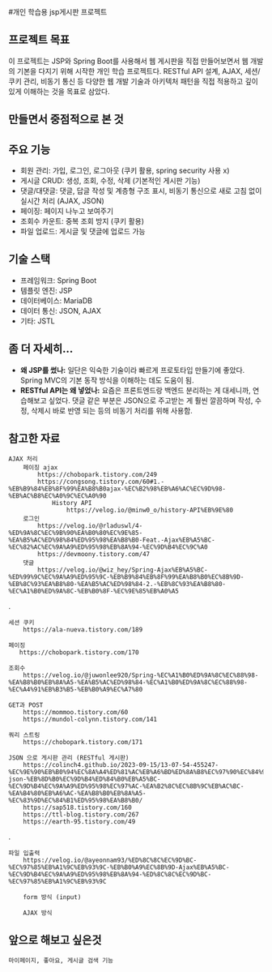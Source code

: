 #개인 학습용 jsp게시판 프로젝트

## 프로젝트 목표

이 프로젝트는 JSP와 Spring Boot를 사용해서 웹 게시판을 직접 만들어보면서 웹 개발의 기본을 다지기 위해 시작한 개인 학습 프로젝트다. 
RESTful API 설계, AJAX, 세션/쿠키 관리, 비동기 통신 등 다양한 웹 개발 기술과 아키텍처 패턴을 직접 적용하고 깊이 있게 이해하는 것을 목표로 삼았다.

## 만들면서 중점적으로 본 것

## 주요 기능

* 회원 관리: 가입, 로그인, 로그아웃 (쿠키 활용, spring security 사용 x)
* 게시글 CRUD: 생성, 조회, 수정, 삭제 (기본적인 게시판 기능)
* 댓글/대댓글: 댓글, 답글 작성 및 계층형 구조 표시, 
		    비동기 통신으로 새로 고침 없이 실시간 처리 (AJAX, JSON)
* 페이징: 페이지 나누고 보여주기
* 조회수 카운트: 중복 조회 방지 (쿠키 활용)
* 파일 업로드: 게시글 및 댓글에 업로드 가능

## 기술 스택

* 프레임워크: Spring Boot
* 템플릿 엔진: JSP
* 데이터베이스: MariaDB
* 데이터 통신: JSON, AJAX
* 기타: JSTL

## 좀 더 자세히...

* **왜 JSP를 썼나:** 일단은 익숙한 기술이라 빠르게 프로토타입 만들기에 좋았다. Spring MVC의 기본 동작 방식을 이해하는 데도 도움이 됨.
* **RESTful API는 왜 넣었나:** 요즘은 프론트엔드랑 백엔드 분리하는 게 대세니까, 연습해보고 싶었다. 댓글 같은 부분은 JSON으로 주고받는 게 훨씬 깔끔하며 작성, 수정, 삭제시 바로 반영 되는 등의 비동기 처리를 위해 사용함.


## 참고한 자료

    AJAX 처리
        페이징 ajax
            https://chobopark.tistory.com/249
            https://congsong.tistory.com/60#1.-%EB%B9%84%EB%8F%99%EA%B8%B0ajax-%EC%B2%98%EB%A6%AC%EC%9D%98-%EB%AC%B8%EC%A0%9C%EC%A0%90
                History API
                    https://velog.io/@minw0_o/history-API%EB%9E%80
        로그인
            https://velog.io/@rladuswl/4-%ED%9A%8C%EC%9B%90%EA%B0%80%EC%9E%85-%EA%B5%AC%ED%98%84%ED%95%98%EA%B8%B0-Feat.-Ajax%EB%A5%BC-%EC%82%AC%EC%9A%A9%ED%95%98%EB%8A%94-%EC%9D%B4%EC%9C%A0
            https://devmoony.tistory.com/47
        댓글
            https://velog.io/@wiz_hey/Spring-Ajax%EB%A5%BC-%ED%99%9C%EC%9A%A9%ED%95%9C-%EB%B9%84%EB%8F%99%EA%B8%B0%EC%8B%9D-%EB%8C%93%EA%B8%80-%EA%B5%AC%ED%98%84-2.-%EB%8C%93%EA%B8%80-%EC%A1%B0%ED%9A%8C-%EB%B0%8F-%EC%9E%85%EB%A0%A5
.

    세션 쿠키
        https://ala-nueva.tistory.com/189

    페이징
       https://chobopark.tistory.com/170

    조회수 
        https://velog.io/@juwonlee920/Spring-%EC%A1%B0%ED%9A%8C%EC%88%98-%EA%B8%B0%EB%8A%A5-%EA%B5%AC%ED%98%84-%EC%A1%B0%ED%9A%8C%EC%88%98-%EC%A4%91%EB%B3%B5-%EB%B0%A9%EC%A7%80
    
    GET과 POST
        https://mommoo.tistory.com/60
        https://mundol-colynn.tistory.com/141
    
    쿼리 스트링
        https://chobopark.tistory.com/171

    JSON 으로 게시판 관리 (RESTful 게시판)
        https://colinch4.github.io/2023-09-15/13-07-54-455247-%EC%9E%90%EB%B0%94%EC%8A%A4%ED%81%AC%EB%A6%BD%ED%8A%B8%EC%97%90%EC%84%9C-json-%EB%8D%B0%EC%9D%B4%ED%84%B0%EB%A5%BC-%EC%9D%B4%EC%9A%A9%ED%95%98%EC%97%AC-%EA%B2%8C%EC%8B%9C%EB%AC%BC-%EA%B4%80%EB%A6%AC-%EA%B8%B0%EB%8A%A5-%EC%83%9D%EC%84%B1%ED%95%98%EA%B8%B0/
        https://sap518.tistory.com/160
        https://ttl-blog.tistory.com/267
        https://earth-95.tistory.com/49

.
    
    파일 입출력
        https://velog.io/@ayeonnam93/%ED%8C%8C%EC%9D%BC-%EC%97%85%EB%A1%9C%EB%93%9C-%EB%B0%A9%EC%8B%9D-Ajax%EB%A5%BC-%EC%9D%B4%EC%9A%A9%ED%95%98%EB%8A%94-%ED%8C%8C%EC%9D%BC-%EC%97%85%EB%A1%9C%EB%93%9C

        form 방식 (input)
        
        AJAX 방식

## 앞으로 해보고 싶은것
	마이페이지, 좋아요, 게시글 검색 기능

